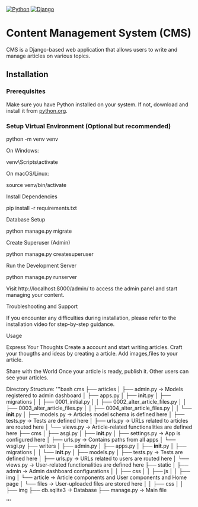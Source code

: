 [![Python](https://img.shields.io/badge/Python-3.8%2B-blue.svg)](https://www.python.org/)
[![Django](https://img.shields.io/badge/Django-3.2-green.svg)](https://www.djangoproject.com/)
# Content Management System (CMS)

CMS is a Django-based web application that allows users to write and manage articles on various topics.

## Installation

### Prerequisites
Make sure you have Python installed on your system. If not, download and install it from [python.org](https://www.python.org/downloads/).

### Setup Virtual Environment (Optional but recommended)

python -m venv venv

On Windows:

venv\Scripts\activate

On macOS/Linux:

source venv/bin/activate

Install Dependencies

pip install -r requirements.txt

Database Setup

python manage.py migrate

Create Superuser (Admin)

python manage.py createsuperuser

Run the Development Server

python manage.py runserver

Visit http://localhost:8000/admin/ to access the admin panel and start managing your content.

Troubleshooting and Support

If you encounter any difficulties during installation, please refer to the installation video for step-by-step guidance.

Usage

Express Your Thoughts
Create a account and start writing articles.
Craft your thougths and ideas by creating a article.
Add images,files to your article.

Share with the World
Once your article is ready, publish it.
Other users can see your articles.

Directory Structure:
'''bash
cms
├── articles
│   ├── admin.py       -> Models registered to admin dashboard
│   ├── apps.py
│   ├── __init__.py
│   ├── migrations
│   │   ├── 0001_initial.py
│   │   ├── 0002_alter_article_files.py
│   │   ├── 0003_alter_article_files.py
│   │   ├── 0004_alter_article_files.py
│   │   └── __init__.py
│   ├── models.py      -> Articles model schema is defined here
│   ├── tests.py       -> Tests are defined here
│   ├── urls.py        -> URLs related to articles are routed here
│   └── views.py       -> Article-related functionalities are defined here
├── cms
│   ├── asgi.py
│   ├── __init__.py
│   ├── settings.py    -> App is configured here
│   ├── urls.py        -> Contains paths from all apps
│   └── wsgi.py
├── writers
│   ├── admin.py 
│   ├── apps.py
│   ├── __init__.py
│   ├── migrations
│   │   └── __init__.py
│   ├── models.py
│   ├── tests.py       -> Tests are defined here
│   ├── urls.py        -> URLs related to users are routed here
│   └── views.py       -> User-related functionalities are defined here
├── static
│   ├── admin           -> Admin dashboard configurations
│   │   ├── css
│   │   ├── js
│   │   ├── img
│   └── article         -> Article components and User components and Home page
│       └── files       -> User-uploaded files are stored here
│   │   ├── css
│   │   ├── img
├── db.sqlite3          -> Database
├── manage.py           -> Main file

'''

